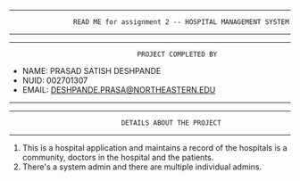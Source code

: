 ---------------------------------------------------------------------------------------------------------------------------------------------------
					READ ME for assignment 2 -- HOSPITAL MANAGEMENT SYSTEM
---------------------------------------------------------------------------------------------------------------------------------------------------

---------------------------------------------------------------------------------------------------------------------------------------------------
									PROJECT COMPLETED BY

- NAME: PRASAD SATISH DESHPANDE
- NUID: 002701307
- EMAIL: DESHPANDE.PRASA@NORTHEASTERN.EDU
---------------------------------------------------------------------------------------------------------------------------------------------------

---------------------------------------------------------------------------------------------------------------------------------------------------
								DETAILS ABOUT THE PROJECT
---------------------------------------------------------------------------------------------------------------------------------------------------

1. This is a hospital application and maintains a record of the hospitals is a community, doctors in the hospital and the patients.
2. There's a system admin and there are multiple individual admins.